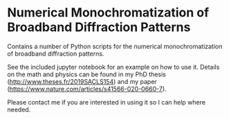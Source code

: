 # Numerical Monochromatization of Broadband Diffraction Patterns
Contains a number of Python scripts for the numerical monochromatization of broadband diffraction patterns.

See the included jupyter notebook for an example on how to use it.
Details on the math and physics can be found in my PhD thesis (http://www.theses.fr/2019SACLS154) and my paper (https://www.nature.com/articles/s41566-020-0660-7).

Please contact me if you are interested in using it so I can help where needed.
